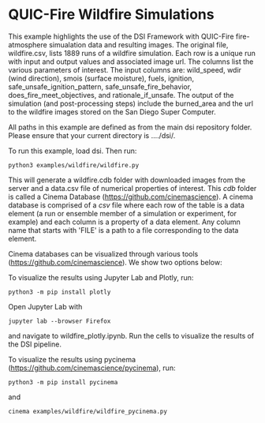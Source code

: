 # QUIC-Fire Wildfire Simulations

This example highlights the use of the DSI Framework with QUIC-Fire fire-atmosphere simualation data and resulting images. The original file, wildfire.csv, lists 1889 runs of a wildfire simulation. Each row is a unique run with input and output values and associated image url. The columns list the various parameters of interest. The input columns are: wild_speed, wdir (wind direction), smois (surface moisture), fuels, ignition, safe_unsafe_ignition_pattern, safe_unsafe_fire_behavior, does_fire_meet_objectives, and rationale_if_unsafe. The output of the simulation (and post-processing steps) include the burned_area and the url to the wildfire images stored on the San Diego Super Computer.

All paths in this example are defined as from the main dsi repository folder. Please ensure that your current directory is ..../dsi/.

To run this example, load dsi. Then run:

    python3 examples/wildfire/wildfire.py

This will generate a wildfire.cdb folder with downloaded images from the server and a data.csv file of numerical properties of interest. This *cdb* folder is called a Cinema Database (https://github.com/cinemascience). A cinema database is comprised of a *csv* file where each row of the table is a data element (a run or ensemble member of a simulation or experiment, for example) and each column is a property of a data element. Any column name that starts with 'FILE' is a path to a file corresponding to the data element. 

Cinema databases can be visualized through various tools (https://github.com/cinemascience). We show two options below:

To visualize the results using Jupyter Lab and Plotly, run:

    python3 -m pip install plotly

Open Jupyter Lab with 
    
    jupyter lab --browser Firefox 

and navigate to wildfire_plotly.ipynb. Run the cells to visualize the results of the DSI pipeline.

To visualize the results using pycinema (https://github.com/cinemascience/pycinema), run:

    python3 -m pip install pycinema

and 

    cinema examples/wildfire/wildfire_pycinema.py
